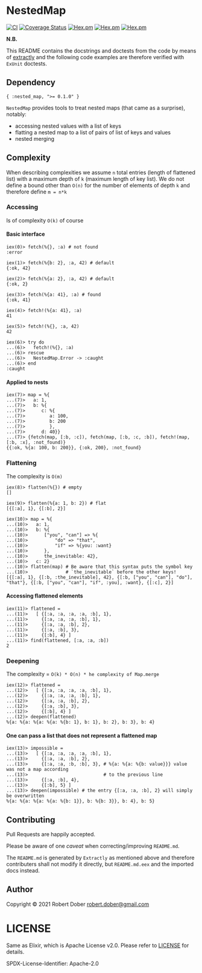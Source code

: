 
<!--
DO NOT EDIT THIS FILE
It has been generated from the template `README.md.eex` by Extractly (https://github.com/RobertDober/extractly.git)
and any changes you make in this file will most likely be lost
-->

# NestedMap

[![CI](https://github.com/RobertDober/nested_map/actions/workflows/ci.yml/badge.svg)](https://github.com/RobertDober/nested_map/actions/workflows/ci.yml)
[![Coverage Status](https://coveralls.io/repos/github/RobertDober/nested_map/badge.svg?branch=main)](https://coveralls.io/github/RobertDober/nested_map?branch=main)
[![Hex.pm](https://img.shields.io/hexpm/v/nested_map.svg)](https://hex.pm/packages/nested_map)
[![Hex.pm](https://img.shields.io/hexpm/dw/nested_map.svg)](https://hex.pm/packages/nested_map)
[![Hex.pm](https://img.shields.io/hexpm/dt/nested_map.svg)](https://hex.pm/packages/nested_map)


**N.B.**

This README contains the docstrings and doctests from the code by means of [extractly](https://hex.pm/packages/extractly)
and the following code examples are therefore verified with `ExUnit` doctests.

## Dependency

    { :nested_map, ">= 0.1.0" }

  `NestedMap` provides tools to treat nested maps (that came as a surprise),
  notably:

  - accessing nested values with a list of keys
  - flatting a nested map to a list of pairs of list of keys and values
  - nested merging

  ## Complexity

  When describing complexities we assume `n` total entries (length of flattened list) with
  a maximum depth of `k` (maximum length of key list). We do not define a bound other than
  `O(n)` for the number of elements of depth `k` and therefore define `m = n*k`

  ### Accessing

  Is of complexity `O(k)` of course

  #### Basic interface

    iex(0)> fetch(%{}, :a) # not found
    :error

    iex(1)> fetch(%{b: 2}, :a, 42) # default
    {:ok, 42}

    iex(2)> fetch(%{a: 2}, :a, 42) # default
    {:ok, 2}

    iex(3)> fetch(%{a: 41}, :a) # found
    {:ok, 41}

    iex(4)> fetch!(%{a: 41}, :a)
    41

    iex(5)> fetch!(%{}, :a, 42)
    42

    iex(6)> try do
    ...(6)>   fetch!(%{}, :a)
    ...(6)> rescue
    ...(6)>   NestedMap.Error -> :caught
    ...(6)> end
    :caught

  #### Applied to nests

    iex(7)> map = %{
    ...(7)>   a: 1,
    ...(7)>   b: %{
    ...(7)>      c: %{
    ...(7)>         a: 100,
    ...(7)>         b: 200
    ...(7)>         },
    ...(7)>      d: 40}}
    ...(7)> {fetch(map, [:b, :c]), fetch(map, [:b, :c, :b]), fetch!(map, [:b, :x], :not_found)}
    {{:ok, %{a: 100, b: 200}}, {:ok, 200}, :not_found}



  ### Flattening

  The complexity is `O(m)`

    iex(8)> flatten(%{}) # empty
    []

    iex(9)> flatten(%{a: 1, b: 2}) # flat
    [{[:a], 1}, {[:b], 2}]

    iex(10)> map = %{
    ...(10)>   a: 1,
    ...(10)>   b: %{
    ...(10)>      ["you", "can"] => %{
    ...(10)>          "do" => "that",
    ...(10)>          "if" => %{you: :want}
    ...(10)>      },
    ...(10)>      the_inevitable: 42},
    ...(10)>   c: 2}
    ...(10)> flatten(map) # Be aware that this syntax puts the symbol key
    ...(10)>              # `the_inevitable` before the other keys!
    [{[:a], 1}, {[:b, :the_inevitable], 42}, {[:b, ["you", "can"], "do"], "that"}, {[:b, ["you", "can"], "if", :you], :want}, {[:c], 2}]

  #### Accessing flattened elements

    iex(11)> flattened =
    ...(11)>   [ {[:a, :a, :a, :a, :b], 1},
    ...(11)>     {[:a, :a, :a, :b], 1},
    ...(11)>     {[:a, :a, :b], 2},
    ...(11)>     {[:a, :b], 3},
    ...(11)>     {[:b], 4} ]
    ...(11)> find(flattened, [:a, :a, :b])
    2


  ### Deepening

  The complexity = `O(k) * O(n) * he complexity of Map.merge`

    iex(12)> flattened =
    ...(12)>   [ {[:a, :a, :a, :a, :b], 1},
    ...(12)>     {[:a, :a, :a, :b], 1},
    ...(12)>     {[:a, :a, :b], 2},
    ...(12)>     {[:a, :b], 3},
    ...(12)>     {[:b], 4} ]
    ...(12)> deepen(flattened)
    %{a: %{a: %{a: %{a: %{b: 1}, b: 1}, b: 2}, b: 3}, b: 4}

  #### One can pass a list that does not represent a flattened map

    iex(13)> impossible =
    ...(13)>   [ {[:a, :a, :a, :a, :b], 1},
    ...(13)>     {[:a, :a, :b], 2},
    ...(13)>     {[:a, :a, :b, :b], 3}, # %{a: %{a: %{b: value}}} value was not a map according
    ...(13)>                            # to the previous line
    ...(13)>     {[:a, :b], 4},
    ...(13)>     {[:b], 5} ]
    ...(13)> deepen(impossible) # the entry {[:a, :a, :b], 2} will simply be overwritten
    %{a: %{a: %{a: %{a: %{b: 1}}, b: %{b: 3}}, b: 4}, b: 5}






## Contributing

Pull Requests are happily accepted.

Please be aware of one _caveat_ when correcting/improving `README.md`.

The `README.md` is generated by `Extractly` as mentioned above and therefore contributers shall not modify it directly, but
`README.md.eex` and the imported docs instead.


## Author

Copyright © 2021 Robert Dober robert.dober@gmail.com

# LICENSE

Same as Elixir, which is Apache License v2.0. Please refer to [LICENSE](LICENSE) for details.

SPDX-License-Identifier: Apache-2.0
